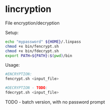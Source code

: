 # lincryption

File encryption/decryption

Setup:

```sh
echo "mypassword" ${HOME}/.linpass
chmod +x bin/fencrypt.sh
chmod +x bin/fdecrypt.sh
export PATH=${PATH}:$(pwd)/bin
```

Usage:
```sh
#ENCRYPTION:
fencrypt.sh <input_file>

#DECRYPTION - TODO:
fdecrypt.sh <input_file>
```


TODO - batch version, with no password prompt
